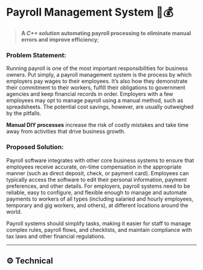 # Payroll Management System 💼💰

> **A ***C++ solution*** automating payroll processing to eliminate manual errors and improve efficiency**;

### **Problem Statement:**

Running payroll is one of the most important responsibilities for business owners.
Put simply, a payroll management system is the process by which employers pay wages to their employees.  It’s also how they demonstrate their commitment to their workers, fulfill their obligations to government agencies and keep financial records in order. Employers with a few employees may opt to manage payroll using a manual method, such as spreadsheets. The potential cost savings, however, are usually outweighed by the pitfalls. 

**Manual DIY processes** increase the risk of costly mistakes and take time away from activities that drive business growth.

### **Proposed Solution**:

Payroll software integrates with other core business systems to ensure that employees receive accurate, on-time compensation in the appropriate manner (such as direct deposit, check, or payment card). Employees can typically access the software to edit their personal information, payment preferences, and other details.
For employers, payroll systems need to be reliable, easy to configure, and flexible enough to manage and automate payments to workers of all types (including salaried and hourly employees, temporary and gig workers, and others), at different locations around the world. 

Payroll systems should simplify tasks, making it easier for staff to manage complex rules, payroll flows, and checklists, and maintain compliance with tax laws and other financial regulations.

---

## ⚙ **Technical**

